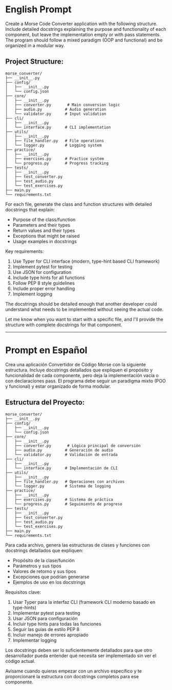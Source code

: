 # English Prompt

Create a Morse Code Converter application with the following structure. Include detailed docstrings explaining the purpose and functionality of each component, but leave the implementation empty or with pass statements. The program should follow a mixed paradigm (OOP and functional) and be organized in a modular way.

## Project Structure:
```
morse_converter/
├── __init__.py
├── config/
│   ├── __init__.py
│   └── config.json
├── core/
│   ├── __init__.py
│   ├── converter.py       # Main conversion logic
│   ├── audio.py          # Audio generation
│   └── validator.py      # Input validation
├── cli/
│   ├── __init__.py
│   └── interface.py      # CLI implementation
├── utils/
│   ├── __init__.py
│   ├── file_handler.py   # File operations
│   └── logger.py         # Logging system
├── practice/
│   ├── __init__.py
│   ├── exercises.py      # Practice system
│   └── progress.py       # Progress tracking
├── tests/
│   ├── __init__.py
│   ├── test_converter.py
│   ├── test_audio.py
│   └── test_exercises.py
├── main.py
└── requirements.txt
```

For each file, generate the class and function structures with detailed docstrings that explain:
- Purpose of the class/function
- Parameters and their types
- Return values and their types
- Exceptions that might be raised
- Usage examples in docstrings

Key requirements:
1. Use Typer for CLI interface (modern, type-hint based CLI framework)
2. Implement pytest for testing
3. Use JSON for configuration
4. Include type hints for all functions
5. Follow PEP 8 style guidelines
6. Include proper error handling
7. Implement logging

The docstrings should be detailed enough that another developer could understand what needs to be implemented without seeing the actual code.

Let me know when you want to start with a specific file, and I'll provide the structure with complete docstrings for that component.

---

# Prompt en Español

Crea una aplicación Convertidor de Código Morse con la siguiente estructura. Incluye docstrings detallados que expliquen el propósito y funcionalidad de cada componente, pero deja la implementación vacía o con declaraciones pass. El programa debe seguir un paradigma mixto (POO y funcional) y estar organizado de forma modular.

## Estructura del Proyecto:
```
morse_converter/
├── __init__.py
├── config/
│   ├── __init__.py
│   └── config.json
├── core/
│   ├── __init__.py
│   ├── converter.py       # Lógica principal de conversión
│   ├── audio.py          # Generación de audio
│   └── validator.py      # Validación de entrada
├── cli/
│   ├── __init__.py
│   └── interface.py      # Implementación de CLI
├── utils/
│   ├── __init__.py
│   ├── file_handler.py   # Operaciones con archivos
│   └── logger.py         # Sistema de logging
├── practice/
│   ├── __init__.py
│   ├── exercises.py      # Sistema de práctica
│   └── progress.py       # Seguimiento de progreso
├── tests/
│   ├── __init__.py
│   ├── test_converter.py
│   ├── test_audio.py
│   └── test_exercises.py
├── main.py
└── requirements.txt
```

Para cada archivo, genera las estructuras de clases y funciones con docstrings detallados que expliquen:
- Propósito de la clase/función
- Parámetros y sus tipos
- Valores de retorno y sus tipos
- Excepciones que podrían generarse
- Ejemplos de uso en los docstrings

Requisitos clave:
1. Usar Typer para la interfaz CLI (framework CLI moderno basado en type-hints)
2. Implementar pytest para testing
3. Usar JSON para configuración
4. Incluir type hints para todas las funciones
5. Seguir las guías de estilo PEP 8
6. Incluir manejo de errores apropiado
7. Implementar logging

Los docstrings deben ser lo suficientemente detallados para que otro desarrollador pueda entender qué necesita ser implementado sin ver el código actual.

Avísame cuando quieras empezar con un archivo específico y te proporcionaré la estructura con docstrings completos para ese componente.

